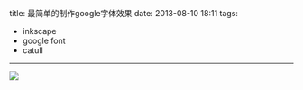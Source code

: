 title: 最简单的制作google字体效果
date: 2013-08-10 18:11
tags:
- inkscape
- google font
- catull 
---
![](/img/inkscape.png)

